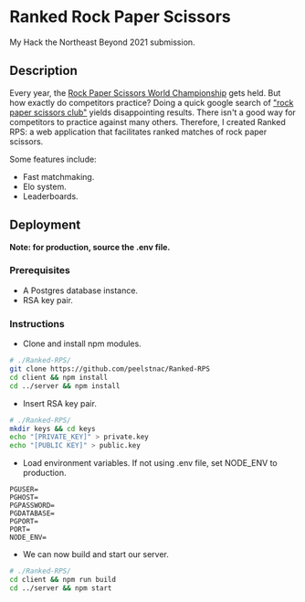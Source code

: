 # Ranked Rock Paper Scissors

My Hack the Northeast Beyond 2021 submission.

## Description

Every year, the [Rock Paper Scissors World Championship](https://www.wrpsa.com/rock-paper-scissors-world-championship/) gets held. But how exactly do competitors practice? Doing a quick google search of ["rock paper scissors club"](https://www.google.com/search?q=rock+paper+scissors+club) yields disappointing results. There isn't a good way for competitors to practice against many others. Therefore, I created Ranked RPS: a web application that facilitates ranked matches of rock paper scissors.

Some features include:

- Fast matchmaking.
- Elo system.
- Leaderboards.

## Deployment

**Note: for production, source the .env file.**

### Prerequisites

- A Postgres database instance.
- RSA key pair.

### Instructions

- Clone and install npm modules.

```bash
# ./Ranked-RPS/
git clone https://github.com/peelstnac/Ranked-RPS
cd client && npm install
cd ../server && npm install
```

- Insert RSA key pair.

```bash
# ./Ranked-RPS/
mkdir keys && cd keys
echo "[PRIVATE_KEY]" > private.key
echo "[PUBLIC KEY]" > public.key
```

- Load environment variables. If not using .env file, set NODE_ENV to production.

```
PGUSER=
PGHOST=
PGPASSWORD=
PGDATABASE=
PGPORT=
PORT=
NODE_ENV=
```

- We can now build and start our server.

```bash
# ./Ranked-RPS/
cd client && npm run build
cd ../server && npm start
```
